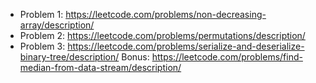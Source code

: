 - Problem 1: https://leetcode.com/problems/non-decreasing-array/description/
- Problem 2: https://leetcode.com/problems/permutations/description/
- Problem 3: https://leetcode.com/problems/serialize-and-deserialize-binary-tree/description/
Bonus: https://leetcode.com/problems/find-median-from-data-stream/description/
